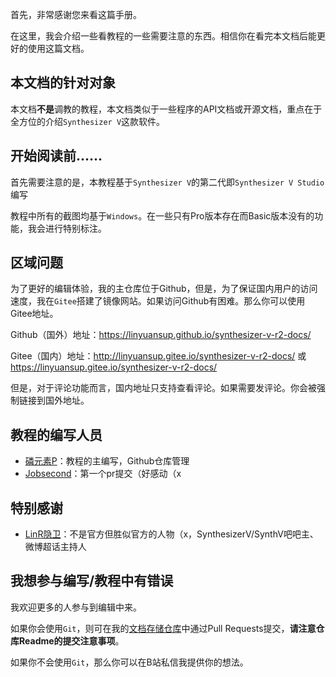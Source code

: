 首先，非常感谢您来看这篇手册。

在这里，我会介绍一些看教程的一些需要注意的东西。相信你在看完本文档后能更好的使用这篇文档。

## 本文档的针对对象
本文档**不是**调教的教程，本文档类似于一些程序的API文档或开源文档，重点在于全方位的介绍`Synthesizer V`这款软件。

## 开始阅读前......
首先需要注意的是，本教程基于`Synthesizer V`的第二代即`Synthesizer V Studio`编写

教程中所有的截图均基于`Windows`。在一些只有Pro版本存在而Basic版本没有的功能，我会进行特别标注。

## 区域问题
为了更好的编辑体验，我的主仓库位于Github，但是，为了保证国内用户的访问速度，我在`Gitee`搭建了镜像网站。如果访问Github有困难。那么你可以使用Gitee地址。

Github（国外）地址：https://linyuansup.github.io/synthesizer-v-r2-docs/

Gitee（国内）地址：http://linyuansup.gitee.io/synthesizer-v-r2-docs/ 或 https://linyuansup.gitee.io/synthesizer-v-r2-docs/

但是，对于评论功能而言，国内地址只支持查看评论。如果需要发评论。你会被强制链接到国外地址。

## 教程的编写人员
* [磷元素P](https://space.bilibili.com/273891297)：教程的主编写，Github仓库管理
* [Jobsecond](https://github.com/Jobsecond)：第一个pr提交（好感动（x

## 特别感谢
* [LinR隐卫](https://space.bilibili.com/8109148)：不是官方但胜似官方的人物（x，SynthesizerV/SynthV吧吧主、微博超话主持人

## 我想参与编写/教程中有错误
我欢迎更多的人参与到编辑中来。

如果你会使用`Git`，则可在我的[文档存储仓库](https://github.com/linyuansup/synthesizer-v-r2-docs/)中通过Pull Requests提交，**请注意仓库Readme的提交注意事项**。

如果你不会使用`Git`，那么你可以在B站私信我提供你的想法。

<Vssue :title="$title" />